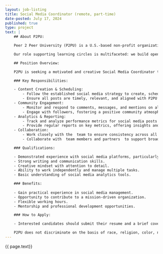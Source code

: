 ```yaml
---
layout: job-listing
title: Social Media Coordinator (remote, part-time)
date-posted: July 17, 2024
published: true
type: project
text: |
    ## About P2PU:

    Peer 2 Peer University (P2PU) is a U.S.-based non-profit organization that supports peer learning around the world through a model we call learning circles: study groups that meet in public spaces to work through free educational materials together. 

    Our role supporting learning circles is multifaceted: we build open source software for managing meetings, we train groups to facilitate learning circles, we maintain an online community for facilitators, and we develop and curate open educational resources.

    ## Position Overview:

    P2PU is seeking a motivated and creative Social Media Coordinator to join our team for a 4-month internship. The intern will be responsible for executing our predetermined social media strategy, ensuring our presence on X (formerly Twitter), Facebook, and Instagram is engaging and responsive. This is an excellent opportunity to gain hands-on experience in social media management and digital marketing within a dynamic and mission-driven organization.

    ### Key Responsibilities:

    - Content Creation & Scheduling:
        - Follow the established social media strategy to create, schedule, and post content on X, Facebook, and Instagram.
        - Ensure all posts are timely, relevant, and aligned with P2PU’s brand voice and values.
    - Community Engagement:
        - Monitor and respond to comments, messages, and mentions on all platforms in a timely and professional manner.
        - Engage with followers, fostering a positive community atmosphere and increasing engagement rates.
    - Analytics & Reporting:
        - Track and analyze performance metrics for social media posts and campaigns.
        - Provide regular reports on key metrics, offering insights and recommendations for improvement.
    - Collaboration:
        - Work closely with the  team to ensure consistency across all digital channels.
        - Collaborate with  team members and partners  to support broader marketing and communication initiatives.

    ### Qualifications:	

    - Demonstrated experience with social media platforms, particularly X, Facebook, and Instagram.
    - Strong writing and communication skills.
    - Creative mindset with attention to detail.
    - Ability to work independently and manage multiple tasks.
    - Basic understanding of social media analytics tools.

    ### Benefits:
    
    - Gain practical experience in social media management.
    - Opportunity to contribute to a mission-driven organization.
    - Flexible working hours.
    - Mentorship and professional development opportunities.

    ### How to Apply:

    - Interested candidates should submit their resume and a brief cover letter outlining their interest and relevant experience as a single PDF to thepeople@p2pu.org with “[Social Media Coordinator]” as the subject.

    P2PU does not discriminate on the basis of race, religion, color, national origin, gender, sexual orientation, age, marital status, veteran status, or disability status.
---
```

<script type="application/ld+json">
{
    "@context" : "https://schema.org/",
    "@type" : "JobPosting",
    "title" : "Social Media Coordinator",
    "description" : "{{page.text | markdownify | strip_newlines | replace:'"', "'" }}",
    "datePosted" : "2024-07-17",
    "validThrough" : "2024-08-15T00:00",
    "employmentType" : "CONTRACTOR",
    "hiringOrganization" : {
        "@type" : "Organization",
        "name" : "Peer 2 Peer University",
        "sameAs" : "https://www.p2pu.org"
    },
    "baseSalary": {
        "@type": "MonetaryAmount",
        "currency": "USD",
        "value": {
            "@type": "QuantitativeValue",
            "value": 1000.00,
            "unitText": "MONTH"
        }
    },
    "jobLocationType": "TELECOMMUTE",
    "applicantLocationRequirements": [
  		{
    		"@type": "Country",
    		"sameAs": "https://www.wikidata.org/wiki/Q30",
    		"name": "USA"
  		},
  		{
    		"@type": "Country",
    		"sameAs": "https://www.wikidata.org/wiki/Q458",
    		"name": "European Union"
  		},
  		{
          	"@type": "Country",
    		"sameAs": "https://www.wikidata.org/wiki/Q19464773",
          	"name": "Northern America and Mexico"
  		},
  		{
          	"@type": "Country",
    		"sameAs": "https://www.wikidata.org/wiki/Q258",
          	"name": "South Africa"
  		}
	]
}
</script>

{{ page.text}}
